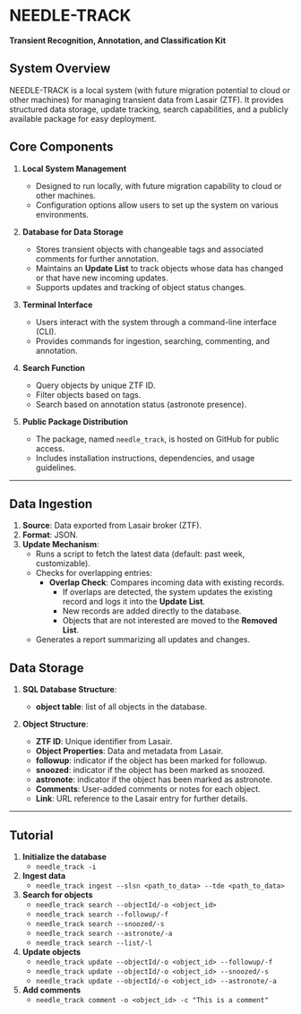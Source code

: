 
# **NEEDLE-TRACK**  
**Transient Recognition, Annotation, and Classification Kit**

## **System Overview**  
NEEDLE-TRACK is a local system (with future migration potential to cloud or other machines) for managing transient data from Lasair (ZTF). It provides structured data storage, update tracking, search capabilities, and a publicly available package for easy deployment.

## **Core Components**  
1. **Local System Management**  
   - Designed to run locally, with future migration capability to cloud or other machines.  
   - Configuration options allow users to set up the system on various environments.

2. **Database for Data Storage**  
   - Stores transient objects with changeable tags and associated comments for further annotation.  
   - Maintains an **Update List** to track objects whose data has changed or that have new incoming updates.  
   - Supports updates and tracking of object status changes.

3. **Terminal Interface**  
   - Users interact with the system through a command-line interface (CLI).  
   - Provides commands for ingestion, searching, commenting, and annotation.

4. **Search Function**  
   - Query objects by unique ZTF ID.  
   - Filter objects based on tags.  
   - Search based on annotation status (astronote presence).

5. **Public Package Distribution**  
   - The package, named `needle_track`, is hosted on GitHub for public access.  
   - Includes installation instructions, dependencies, and usage guidelines.

---

## **Data Ingestion**  
1. **Source**: Data exported from Lasair broker (ZTF).  
2. **Format**: JSON.  
3. **Update Mechanism**:  
   - Runs a script to fetch the latest data (default: past week, customizable).  
   - Checks for overlapping entries:  
     - **Overlap Check**: Compares incoming data with existing records.  
       - If overlaps are detected, the system updates the existing record and logs it into the **Update List**.  
       - New records are added directly to the database.  
       - Objects that are not interested are moved to the **Removed List**.  
   - Generates a report summarizing all updates and changes.


## **Data Storage**  
1. **SQL Database Structure**:  
   - **object table**: list of all objects in the database.

2. **Object Structure**:  
   - **ZTF ID**: Unique identifier from Lasair.  
   - **Object Properties**: Data and metadata from Lasair.  
   - **followup**: indicator if the object has been marked for followup.
   - **snoozed**: indicator if the object has been marked as snoozed.
   - **astronote**: indicator if the object has been marked as astronote.
   - **Comments**: User-added comments or notes for each object.  
   - **Link**: URL reference to the Lasair entry for further details.

---

## **Tutorial**
1. **Initialize the database**
   - `needle_track -i`
2. **Ingest data**
   - `needle_track ingest --slsn <path_to_data> --tde <path_to_data>`
3. **Search for objects**
   - `needle_track search --objectId/-o <object_id>`
   - `needle_track search --followup/-f`
   - `needle_track search --snoozed/-s`
   - `needle_track search --astronote/-a`
   - `needle_track search --list/-l`
4. **Update objects**
   - `needle_track update --objectId/-o <object_id> --followup/-f`
   - `needle_track update --objectId/-o <object_id> --snoozed/-s`
   - `needle_track update --objectId/-o <object_id> --astronote/-a`
5. **Add comments**
   - `needle_track comment -o <object_id> -c "This is a comment"`
